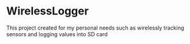 # WirelessLogger
 This project created for my personal needs such as wirelessly tracking sensors and logging values into SD card
